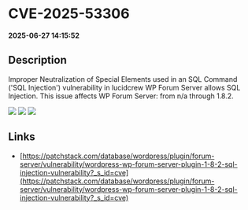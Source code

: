 # CVE-2025-53306

**2025-06-27 14:15:52**

## Description
Improper Neutralization of Special Elements used in an SQL Command ('SQL Injection') vulnerability in lucidcrew WP Forum  Server allows SQL Injection. This issue affects WP Forum  Server: from n/a through 1.8.2.

![](https://img.shields.io/static/v1?label=Score&message=7.6&color=red)
![](https://img.shields.io/static/v1?label=Severity&message=HIGH&color=red)
![](https://img.shields.io/static/v1?label=CWE&message=SQL&color=green)

## Links
- [https://patchstack.com/database/wordpress/plugin/forum-server/vulnerability/wordpress-wp-forum-server-plugin-1-8-2-sql-injection-vulnerability?_s_id=cve](https://patchstack.com/database/wordpress/plugin/forum-server/vulnerability/wordpress-wp-forum-server-plugin-1-8-2-sql-injection-vulnerability?_s_id=cve)
